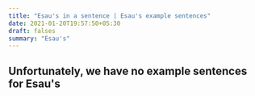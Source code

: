 ```yaml
---
title: "Esau's in a sentence | Esau's example sentences"
date: 2021-01-20T19:57:50+05:30
draft: falses
summary: "Esau's"
---
```

## Unfortunately, we have no example sentences for Esau's                 

